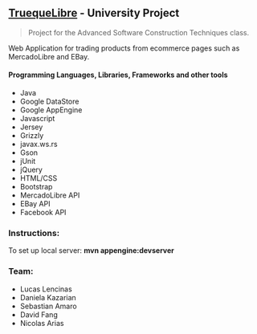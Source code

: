 ## [TruequeLibre](http://trueque-libre.appspot.com) - University Project

> Project for the Advanced Software Construction Techniques class.

Web Application for trading products from e­commerce pages such as MercadoLibre and EBay. 

#### Programming Languages, Libraries, Frameworks and other tools
 
 - Java
 - Google DataStore
 - Google AppEngine
 - Javascript
 - Jersey
 - Grizzly
 - javax.ws.rs
 - Gson
 - jUnit
 - jQuery
 - HTML/CSS
 - Bootstrap
 - MercadoLibre API
 - EBay API
 - Facebook API

### Instructions:
To set up local server: **mvn appengine:devserver**  


### Team:
- Lucas Lencinas
- Daniela Kazarian
- Sebastian Amaro
- David Fang
- Nicolas Arias
